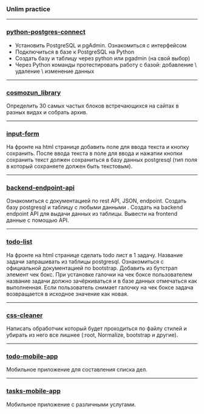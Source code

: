 ### Unlim practice

---

### [python-postgres-connect](/python-postgres-connect)
- Установить PostgreSQL и pgAdmin. Ознакомиться с интерфейсом 
- Подключиться в базе к PostgreSQL на Python
- Создать базу и таблицу через python или pgadmin (на свой выбор)
- Через Python команды протестировать работу с базой:
    добавление \ удаление \ изменение данных

---

### [cosmozun_library](https://github.com/kspgithub/cosmozun_library/tree/4a8575292153bec5e9addeb75f406bf2695eed60)
Определить 30 самых частых блоков встречающихся на сайтах 
в разных видах и собрать архив.

---

### [input-form](/input-form)
На фронте на html странице добавить поле для ввода текста и кнопку сохранить.
После ввода текста в поле для ввода и нажатии кнопки сохранить текст должен 
сохраниться в базу данных postgresql 
(тип поля в который сохраняете должен быть текстовым).

---

### [backend-endpoint-api](/backend-endpoint-api)
Ознакомиться с документацией по rest API, JSON, endpoint.
Создать базу postgresql и таблицу с любыми данными .
Создать на backend endpoint API для выдачи данных из таблицы.
Вывести на frontend данные с помощью API.

---

### [todo-list](/todo-list)
На фронте на html странице сделать todo лист в 1 задачу.
Название задачи запрашивать из таблицы postgresql.
Ознакомиться с официальной документацией по bootstrap.
Добавить из бутстрап элемент чек бокс.
При установке галочки на чек боксе пользователем название 
задачи должно зачёркиваться и в базе данных отмечаться как выполненная.
Если пользователь снимает галочку на чек боксе задача возвращается 
в исходное значение как новая. 

---

### [css-cleaner](/css-cleaner)
Написать обработчик который будет проходиться по файлу стилей и убирать 
из него все лишнее (:root, Normalize, bootstrap и другие).

---

### [todo-mobile-app](/todo-mobile-app)
Мобильное приложение для составления списка дел.

---

### [tasks-mobile-app](/tasks-mobile-app)
Мобильное приложение с различными услугами.
